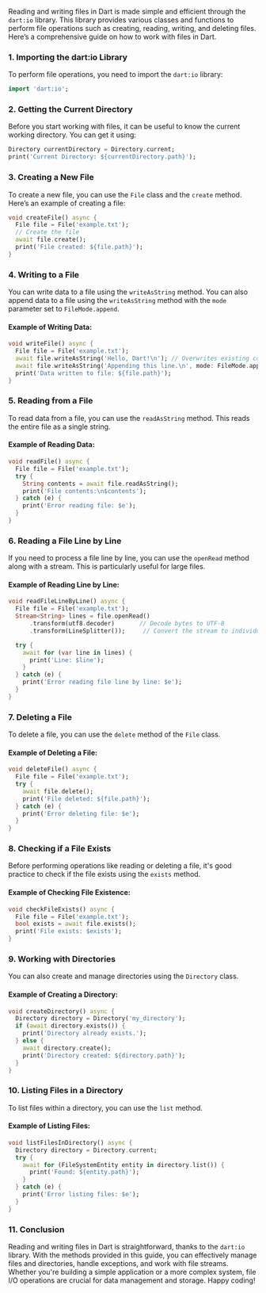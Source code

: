 Reading and writing files in Dart is made simple and efficient through the `dart:io` library. This library provides various classes and functions to perform file operations such as creating, reading, writing, and deleting files. Here’s a comprehensive guide on how to work with files in Dart.

### 1. **Importing the dart:io Library**

To perform file operations, you need to import the `dart:io` library:

```dart
import 'dart:io';
```

### 2. **Getting the Current Directory**

Before you start working with files, it can be useful to know the current working directory. You can get it using:

```dart
Directory currentDirectory = Directory.current;
print('Current Directory: ${currentDirectory.path}');
```

### 3. **Creating a New File**

To create a new file, you can use the `File` class and the `create` method. Here’s an example of creating a file:

```dart
void createFile() async {
  File file = File('example.txt');
  // Create the file
  await file.create();
  print('File created: ${file.path}');
}
```

### 4. **Writing to a File**

You can write data to a file using the `writeAsString` method. You can also append data to a file using the `writeAsString` method with the `mode` parameter set to `FileMode.append`.

#### Example of Writing Data:

```dart
void writeFile() async {
  File file = File('example.txt');
  await file.writeAsString('Hello, Dart!\n'); // Overwrites existing content
  await file.writeAsString('Appending this line.\n', mode: FileMode.append);
  print('Data written to file: ${file.path}');
}
```

### 5. **Reading from a File**

To read data from a file, you can use the `readAsString` method. This reads the entire file as a single string.

#### Example of Reading Data:

```dart
void readFile() async {
  File file = File('example.txt');
  try {
    String contents = await file.readAsString();
    print('File contents:\n$contents');
  } catch (e) {
    print('Error reading file: $e');
  }
}
```

### 6. **Reading a File Line by Line**

If you need to process a file line by line, you can use the `openRead` method along with a stream. This is particularly useful for large files.

#### Example of Reading Line by Line:

```dart
void readFileLineByLine() async {
  File file = File('example.txt');
  Stream<String> lines = file.openRead()
      .transform(utf8.decoder)       // Decode bytes to UTF-8
      .transform(LineSplitter());     // Convert the stream to individual lines

  try {
    await for (var line in lines) {
      print('Line: $line');
    }
  } catch (e) {
    print('Error reading file line by line: $e');
  }
}
```

### 7. **Deleting a File**

To delete a file, you can use the `delete` method of the `File` class.

#### Example of Deleting a File:

```dart
void deleteFile() async {
  File file = File('example.txt');
  try {
    await file.delete();
    print('File deleted: ${file.path}');
  } catch (e) {
    print('Error deleting file: $e');
  }
}
```

### 8. **Checking if a File Exists**

Before performing operations like reading or deleting a file, it's good practice to check if the file exists using the `exists` method.

#### Example of Checking File Existence:

```dart
void checkFileExists() async {
  File file = File('example.txt');
  bool exists = await file.exists();
  print('File exists: $exists');
}
```

### 9. **Working with Directories**

You can also create and manage directories using the `Directory` class.

#### Example of Creating a Directory:

```dart
void createDirectory() async {
  Directory directory = Directory('my_directory');
  if (await directory.exists()) {
    print('Directory already exists.');
  } else {
    await directory.create();
    print('Directory created: ${directory.path}');
  }
}
```

### 10. **Listing Files in a Directory**

To list files within a directory, you can use the `list` method.

#### Example of Listing Files:

```dart
void listFilesInDirectory() async {
  Directory directory = Directory.current;
  try {
    await for (FileSystemEntity entity in directory.list()) {
      print('Found: ${entity.path}');
    }
  } catch (e) {
    print('Error listing files: $e');
  }
}
```

### 11. **Conclusion**

Reading and writing files in Dart is straightforward, thanks to the `dart:io` library. With the methods provided in this guide, you can effectively manage files and directories, handle exceptions, and work with file streams. Whether you're building a simple application or a more complex system, file I/O operations are crucial for data management and storage. Happy coding!
